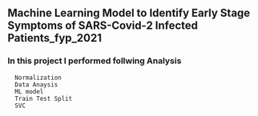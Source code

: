 ##  Machine Learning Model to Identify Early Stage Symptoms of SARS-Covid-2 Infected Patients_fyp_2021

### **In this project I performed follwing Analysis**

      Normalization
      Data Anaysis
      ML model 
      Train Test Split
      SVC
      
